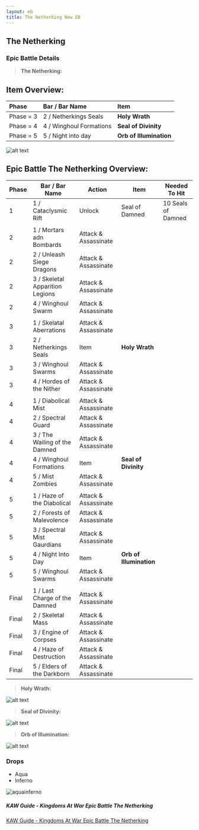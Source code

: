 ```yaml
---
layout: eb
title: The Netherking New EB
---
```


## The Netherking
### Epic Battle Details

> **The Netherking:**

## Item Overview:

| Phase | Bar / Bar Name | Item |
| :--- | :--- | :--- |
| Phase = 3 | 2 / Netherkings Seals | **Holy Wrath** |
| Phase = 4 | 4 / Winghoul Formations | **Seal of Divinity** |
| Phase = 5 | 5 / Night into day | **Orb of Illumination** |

![alt text][netherking]


## Epic Battle The Netherking Overview:

| Phase | Bar / Bar Name | Action | Item | Needed To Hit |
| --- | --- | --- | --- | --- |
| 1 | 1 / Cataclysmic Rift | Unlock | Seal of Damned | 10 Seals of Damned |
| | | | | |
| 2 | 1 / Mortars adn Bombards | Attack & Assassinate | |
| 2 | 2 / Unleash Siege Dragons | Attack & Assassinate | |
| 2 | 3 / Skeletal Apparition Legions | Attack & Assassinate | |
| 2 | 4 / Winghoul Swarm | Attack & Assassinate | |
| | | | | |
| 3 | 1 / Skelatal Aberrations | Attack & Assassinate | |
| 3 | 2 / Netherkings Seals | Item | **Holy Wrath** |
| 3 | 3 / Winghoul Swarms | Attack & Assassinate | |
| 3 | 4 / Hordes of the Nither | Attack & Assassinate | |
| | | | | |
| 4 | 1 / Diabolical Mist | Attack & Assassinate | |
| 4 | 2 / Spectral Guard | Attack & Assassinate | |
| 4 | 3 / The Wailing of the Damned | Attack & Assassinate | |
| 4 | 4 / Winghoul Formations | Item | **Seal of Divinity** |
| 4 | 5 / Mist Zombies | Attack & Assassinate | |
| | | | | |
| 5 | 1 / Haze of the Diabolical | Attack & Assassinate | |
| 5 | 2 / Forests of Malevolence | Attack & Assassinate | |
| 5 | 3 / Spectral Mist Gaurdians | Attack & Assassinate | |
| 5 | 4 / Night Into Day |  Item | **Orb of Illumination** |
| 5 | 5 / Winghoul Swarms | Attack & Assassinate | |
| | | | | |
| Final | 1 / Last Charge of the Damned |  Attack & Assassinate | |
| Final | 2 / Skeletal Mass |  Attack & Assassinate | |
| Final | 3 / Engine of Corpses |  Attack & Assassinate | |
| Final | 4 / Haze of Destruction | Attack & Assassinate | |
| Final | 5 / Elders of the Darkborn | Attack & Assassinate | |


> **Holy Wrath:**

![alt text][holywrath]

> **Seal of Divinity:**

![alt text][sealofdivinity]

> **Orb of Illumination:**

![alt text][orbofillumination]

[netherking]: https://user-images.githubusercontent.com/7799233/29479305-9bd6013c-842e-11e7-9659-f62eb36fdaf9.png "The Netherking"
[holywrath]: https://user-images.githubusercontent.com/7799233/29479396-32d81f48-842f-11e7-9aa5-203c23d53df5.png "Holy Wrath"
[sealofdivinity]: https://user-images.githubusercontent.com/7799233/29479389-23d928ac-842f-11e7-9de7-443f36c582bb.png "Seal of Divinity"
[orbofillumination]: https://user-images.githubusercontent.com/7799233/29479432-69913236-842f-11e7-8f76-7584c52eb2e6.png "Orb of Illumination"


### Drops

* Aqua
* Inferno

![aquainferno](https://user-images.githubusercontent.com/7799233/29479413-44231780-842f-11e7-9513-ba21dc075cf2.png)

##### KAW Guide - Kingdoms At War Epic Battle The Netherking

[KAW Guide - Kingdoms At War Epic Battle The Netherking](http://www.kingdomsatwar.com/)


